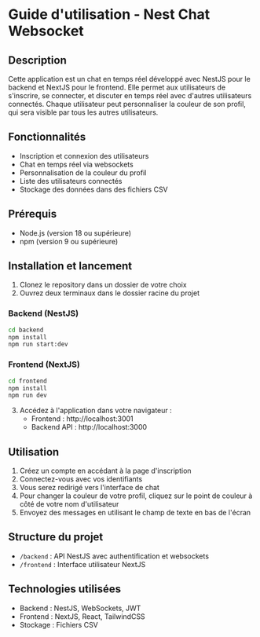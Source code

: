 # Guide d'utilisation - Nest Chat Websocket

## Description
Cette application est un chat en temps réel développé avec NestJS pour le backend et NextJS pour le frontend. Elle permet aux utilisateurs de s'inscrire, se connecter, et discuter en temps réel avec d'autres utilisateurs connectés. Chaque utilisateur peut personnaliser la couleur de son profil, qui sera visible par tous les autres utilisateurs.

## Fonctionnalités
- Inscription et connexion des utilisateurs
- Chat en temps réel via websockets
- Personnalisation de la couleur du profil
- Liste des utilisateurs connectés
- Stockage des données dans des fichiers CSV

## Prérequis
- Node.js (version 18 ou supérieure)
- npm (version 9 ou supérieure)

## Installation et lancement

1. Clonez le repository dans un dossier de votre choix
2. Ouvrez deux terminaux dans le dossier racine du projet

### Backend (NestJS)
```bash
cd backend
npm install
npm run start:dev
```

### Frontend (NextJS)
```bash
cd frontend
npm install
npm run dev
```

3. Accédez à l'application dans votre navigateur :
   - Frontend : http://localhost:3001
   - Backend API : http://localhost:3000

## Utilisation
1. Créez un compte en accédant à la page d'inscription
2. Connectez-vous avec vos identifiants
3. Vous serez redirigé vers l'interface de chat
4. Pour changer la couleur de votre profil, cliquez sur le point de couleur à côté de votre nom d'utilisateur
5. Envoyez des messages en utilisant le champ de texte en bas de l'écran

## Structure du projet
- `/backend` : API NestJS avec authentification et websockets
- `/frontend` : Interface utilisateur NextJS

## Technologies utilisées
- Backend : NestJS, WebSockets, JWT
- Frontend : NextJS, React, TailwindCSS
- Stockage : Fichiers CSV
